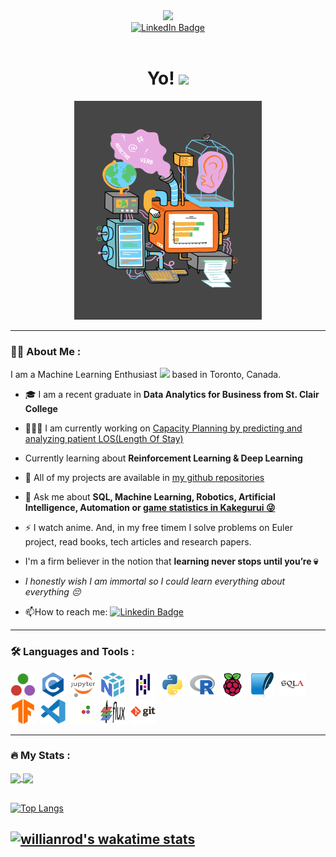 <div id="header" align="center">
  <img src="https://media.giphy.com/media/M9gbBd9nbDrOTu1Mqx/giphy.gif" width="100"/>
  <div id="badges">
    <a href="https://in.linkedin.com/in/abhinav-lakhani">
      <img src="https://img.shields.io/badge/LinkedIn-blue?style=for-the-badge&logo=linkedin&logoColor=white" alt="LinkedIn Badge"/>
    </a>
  </div>
  <img src="https://komarev.com/ghpvc/?username=abhinav3398&style=flat-square&color=blue" alt=""/>
  <h1>
    Yo! 
    <img src="https://media.giphy.com/media/hvRJCLFzcasrR4ia7z/giphy.gif" width="30px"/>
  </h1>
</div>
<div align="center">
  <img src="assets\data-analyst-lifecycle.webp" width="300" height="350"/>
</div>

---

### 🧑‍💻 About Me :
I am a Machine Learning Enthusiast <img src="https://media.giphy.com/media/BDSncqgMtH3DcDiVwd/giphy.gif" height="25"> based in Toronto, Canada.

- 🎓 I am a recent graduate in **Data Analytics for Business from St. Clair College**

- 👨🏼‍💻 I am currently working on [Capacity Planning by predicting and analyzing patient LOS(Length Of Stay)](https://github.com/abhinav3398/healthcare---capacity-planning)

- Currently learning about **Reinforcement Learning & Deep Learning**

- 📂 All of my projects are available in [my github repositories](https://github.com/abhinav3398?tab=repositories)

- 💬 Ask me about **SQL, Machine Learning, Robotics, Artificial Intelligence, Automation or [game statistics in Kakegurui 😜](https://kakegurui.fandom.com/wiki/Category:Gambles)**

- ⚡ I watch anime. And, in my free timem I solve problems on Euler project, read books, tech articles and research papers.

- I'm a firm believer in the notion that **learning never stops until you’re 💀**

- _I honestly wish I am immortal so I could learn everything about everything 😔_

- 📫How to reach me: [![Linkedin Badge](https://img.shields.io/badge/-Abhinav-blue?style=flat&logo=Linkedin&logoColor=white)](https://in.linkedin.com/in/abhinav-lakhani)

---

### 🛠️ Languages and Tools :
<div>
  <img src="assets/julia-original.svg" title="Julia" alt="Julia" width="40" height="40"/>&nbsp;
  <img src="assets/c-original.svg" title="C" alt="C" width="40" height="40"/>&nbsp;
  <img src="assets/jupyter-original-wordmark.svg" title="Jupyter" alt="Jupyter" width="40" height="40"/>&nbsp;
  <img src="assets/numpy-original.svg" title="NumPy" alt="NumPy" width="40" height="40"/>&nbsp;
  <img src="assets/pandas-original.svg" title="Pandas" alt="Pandas" width="40" height="40"/>&nbsp;
  <img src="assets/python-original.svg" title="Python" alt="Python" width="40" height="40"/>&nbsp;
  <img src="assets/r-original.svg"  title="R" alt="R" width="40" height="40"/>&nbsp;
  <img src="assets/raspberrypi-original.svg" title="Raspberry Pi" alt="Raspberry-Pi" width="40" height="40"/>&nbsp;
  <img src="assets/sqlite-original.svg" title="SqLite" alt="SqLite" width="40" height="40"/>&nbsp;
  <img src="assets/sqlalchemy-original.svg" title="SqlAlchemy" alt="SqlAlchemy" width="40" height="40"/>&nbsp;
  <img src="assets/tensorflow-original.svg" title="TensorFlow"  alt="TensorFlow" width="40" height="40"/>&nbsp;
  <img src="assets/vscode-original.svg" title="vs-code"  alt="vs-code" width="40" height="40"/>&nbsp;
  <img src="assets/jump.svg" title="JuMP" alt="JuMP" width="40" height="40"/>&nbsp;
  <img src="assets/flux.png" title="flux" alt="Flux" width="40" height="40"/>&nbsp;
  <img src="assets/git-original-wordmark.svg" title="Git" **alt="Git" width="40" height="40"/>
</div>

---

### 🔥 My Stats :

<div>
  <a href="https://github.com/anuraghazra/github-readme-stats">
    <img align="center" src="https://github-readme-streak-stats.herokuapp.com?user=abhinav3398&theme=synthwave&date_format=M%20j%5B%2C%20Y%5D" />
  </a>
  <a href="https://github.com/anuraghazra/convoychat">
    <img align="center" src="https://github-readme-stats.vercel.app/api?username=abhinav3398&theme=synthwave&date_format=M%20j%5B%2C%20Y%5D&show_icons=true" />
  </a>
</div>

<br>

[![Top Langs](https://github-readme-stats.vercel.app/api/top-langs/?username=abhinav3398&layout=compact&theme=synthwave)](https://github.com/anuraghazra/github-readme-stats)

[![willianrod's wakatime stats](https://github-readme-stats.vercel.app/api/wakatime?username=abhinav3398&theme=synthwave&date_format=M%20j%5B%2C%20Y%5D&show_icons=true)](https://github.com/anuraghazra/github-readme-stats)
---
